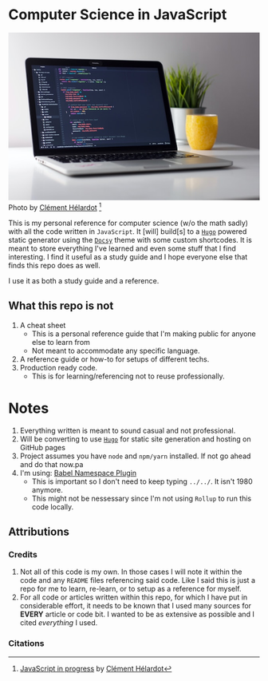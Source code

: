 # Computer Science in JavaScript
![Macbook with code on it](./docs/hero-image.jpg)
Photo by [Clément Hélardot](https://unsplash.com/@clemhlrdt) [^hero-image]  

This is my personal reference for computer science (w/o the math sadly) with all the code written in `JavaScript`. It [will] build[s] to a [`Hugo`](https://gohugo.io/) powered static generator using the [`Docsy`](https://www.docsy.dev/) theme with some custom shortcodes. It is meant to store everything I've learned and even some stuff that I find interesting. I find it useful as a study guide and I hope everyone else that finds this repo does as well.

I use it as both a study guide and a reference.

## What this repo is not
1. A cheat sheet
    * This is a personal reference guide that I'm making public for anyone else to learn from
    * Not meant to accommodate any specific language.
1. A reference guide or how-to for setups of different techs.
1. Production ready code.
    * This is for learning/referencing not to reuse professionally.
# Notes
1. Everything written is meant to sound casual and not professional. 
1. Will be converting to use [`Hugo`](https://gohugo.io/) for static site generation and hosting on GitHub pages
1. Project assumes you have `node` and `npm/yarn` installed. If not go ahead and do that now.pa
1. I'm using: [Babel Namespace Plugin](https://github.com/yudhasetiawan/babel-plugin-namespace)
    * This is important so I don't need to keep typing `../../`. It isn't 1980 anymore.
    * This might not be nessessary since I'm not using `Rollup` to run this code locally.

## Attributions
### Credits
1. Not all of this code is my own. In those cases I will note it within the code and any `README` files referencing said code. Like I said this is just a repo for me to learn, re-learn, or to setup as a reference for myself.
1. For all code or articles written within this repo, for which I have put in considerable effort, it needs to be known that I used many sources for **EVERY** article or code bit. I wanted to be as extensive as possible and I cited *everything* I used.

### Citations
[^hero-image]:  [JavaScript in progress](https://unsplash.com/photos/95YRwf6CNw8) by [Clément Hélardot](https://unsplash.com/@clemhlrdt)
